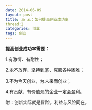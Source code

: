 ```yaml
---
date: 2014-06-09
layout: post
title: 马 云：如何提高创业成功率
thread:2
categories: 创业
tags: 创业
---
```


**提高创业成功率需要：**

1.有激情、有耐性；

2.永不放弃、坚持到底、克服各种困难；

3.不为今天创业，为未来而创业；

4.有贡献、有价值观的企业一定会盈利。

附：创新实际就是冒险。利益与风险同在。
